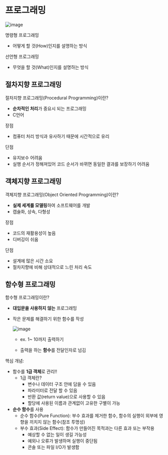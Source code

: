 # 프로그래밍

![image](https://user-images.githubusercontent.com/55429912/124411249-240bab00-dd87-11eb-83d5-0fceafe8e583.png)


명령형 프로그래밍

- 어떻게 할 것(How)인지를 설명하는 방식

선언형 프로그래밍

- 무엇을 할 것(What)인지를 설명하는 방식

  

## 절차지향 프로그래밍

절차지향 프로그래밍(Procedural Programming)이란?

- **순차적인 처리**가 중요시 되는 프로그래밍
- C언어



장점

- 컴퓨터 처리 방식과 유사하기 때문에 시간적으로 유리

단점

- 유지보수 어려움
- 실행 순서가 정해져있어 코드 순서가 바뀌면 동일한 결과를 보장하기 어려움



## 객체지향 프로그래밍

객체지향 프로그래밍(Object Oriented Programming)이란?

- **실제 세계를 모델링**하여 소프트웨어를 개발
- 캡슐화, 상속, 다형성



장점

- 코드의 재활용성이 높음
- 디버깅이 쉬움

단점

- 설계에 많은 시간 소요
- 절차지향에 비해 상대적으로 느린 처리 속도





## 함수형 프로그래밍

함수형 프로그래밍이란?

- **대입문을 사용하지 않는** 프로그래밍

- 작은 문제를 해결하기 위한 함수를 작성

  ![image](https://user-images.githubusercontent.com/55429912/124408620-8b266100-dd81-11eb-8608-5e89d04befdc.png)

  - ex. 1~ 10까지 출력하기

  - 출력을 하는 **함수**를 전달인자로 넘김



핵심 개념:

- 함수를 **1급 객체**로 관리!!
  - 1급 객체란?
    - 변수나 데이터 구조 안에 담을 수 있음
    - 파라미터로 전달 할 수 있음
    - 반환 값(return value)으로 사용할 수 있음
    - 할당에 사용된 이름과 관계없이 고유한 구별이 가능
- **순수 함수**를 사용
  - 순수 함수(Pure Function): 부수 효과를 제거한 함수, 함수의 실행이 외부에 영향을 끼치지 않는 함수(참조 투명성)
  - 부수 효과(Side Effect): 함수가 만들어진 목적과는 다른 효과 또는 부작용
    - 예상할 수 없는 일이 생길 가능성
    - 예외나 오류가 발생하며 실행이 중단됨
    - 콘솔 또는 파일 I/O가 발생함
